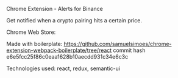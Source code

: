 Chrome Extension - Alerts for Binance

Get notified when a crypto pairing hits a certain price.

Chrome Web Store: 

Made with boilerplate: https://github.com/samuelsimoes/chrome-extension-webpack-boilerplate/tree/react
commit hash e6e5fcc25f86c0eaa1628b10aecdd931c34e6c3c

Technologies used: react, redux, semantic-ui